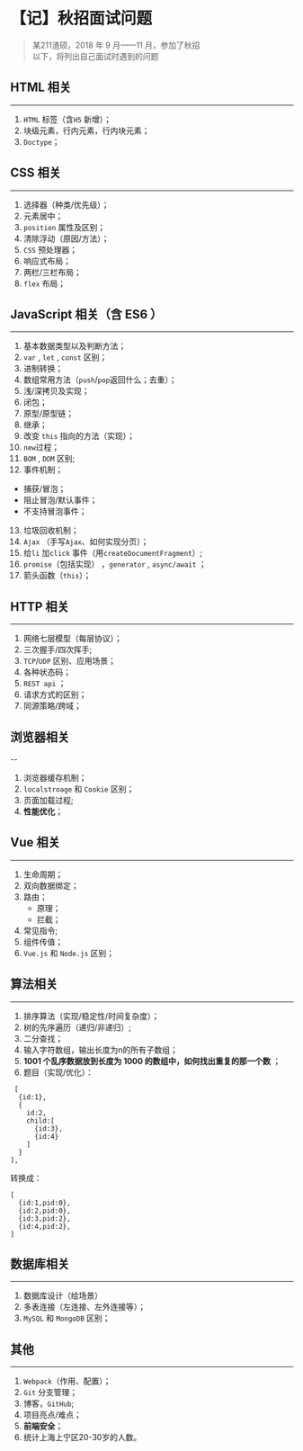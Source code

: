 # 【记】秋招面试问题


> 某211渣硕，2018 年 9 月——11 月，参加了秋招</br>
> 以下，将列出自己面试时遇到的问题

## HTML 相关
---
1. `HTML` 标签（含`H5` 新增）；
2. 块级元素，行内元素，行内块元素；
3. `Doctype`；


## CSS 相关
---
1. 选择器（种类/优先级）；
2. 元素居中；
3. `position` 属性及区别；
4. 清除浮动（原因/方法）；
5. `CSS` 预处理器；
6. 响应式布局；
7. 两栏/三栏布局；
8. `flex` 布局；


## JavaScript 相关（含 ES6 ）
---
1. 基本数据类型以及判断方法；
2. `var` , `let` , `const` 区别；
3. 进制转换；
4. 数组常用方法（`push`/`pop`返回什么；去重）；
5. 浅/深拷贝及实现；
6. 闭包；
7. 原型/原型链；
8. 继承；
9. 改变 `this` 指向的方法（实现）；
10. `new`过程；
11. `BOM` , `DOM` 区别;
12. 事件机制；
   +  捕获/冒泡；
   +  阻止冒泡/默认事件；
   +  不支持冒泡事件；
13. 垃圾回收机制；
14. `Ajax` （手写`Ajax`、如何实现分页）；
15. 给`li` 加`click` 事件（用`createDocumentFragment`）;
16. `promise`（包括实现） ，`generator` , `async/await` ；
17. 箭头函数（`this`）；


## HTTP 相关
---
1. 网络七层模型（每层协议）；
2. 三次握手/四次挥手;
3. `TCP`/`UDP` 区别、应用场景；
4. 各种状态码；
5. `REST api` ；
6. 请求方式的区别；
7. 同源策略/跨域；


## 浏览器相关
--
1. 浏览器缓存机制；
2. `localstroage` 和 `Cookie` 区别；
3. 页面加载过程;
4. **性能优化**；


## Vue 相关
---
1. 生命周期；
2. 双向数据绑定；
3. 路由；
   + 原理；
   + 拦截；
4. 常见指令;
5. 组件传值；
6. `Vue.js` 和 `Node.js` 区别；


## 算法相关
---
1. 排序算法（实现/稳定性/时间复杂度）；
3. 树的先序遍历（递归/非递归）;
5. 二分查找；
4. 输入字符数组，输出长度为n的所有子数组；
2. **1001 个乱序数据放到长度为 1000 的数组中，如何找出重复的那一个数** ；
15. 题目（实现/优化）：
```
 [
  {id:1},
  {
    id:2,
    child:[
      {id:3},
      {id:4}
    ]
  }
],
```
转换成：
```
[
  {id:1,pid:0},
  {id:2,pid:0},
  {id:3,pid:2},
  {id:4,pid:2},
]
```


## 数据库相关
---
1. 数据库设计（给场景）
2. 多表连接（左连接、左外连接等）；
3. `MySQL` 和 `MongoDB` 区别；


## 其他
---
1. `Webpack`（作用、配置）；
2. `Git` 分支管理；
3. 博客，`GitHub`;
4. 项目亮点/难点；
5. **前端安全**；
6. 统计上海上宁区20-30岁的人数。
